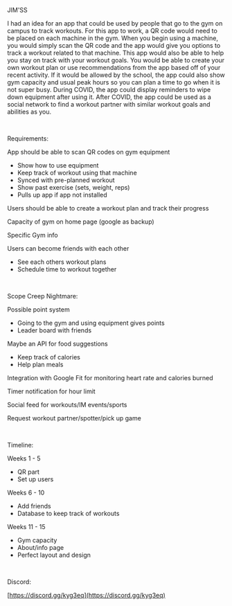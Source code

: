 JIM'SS

I had an idea for an app that could be used by people that go to the gym
on campus to track workouts. For this app to work, a QR code would need
to be placed on each machine in the gym. When you begin using a machine,
you would simply scan the QR code and the app would give you options to
track a workout related to that machine. This app would also be able to
help you stay on track with your workout goals. You would be able to
create your own workout plan or use recommendations from the app based
off of your recent activity. If it would be allowed by the school, the
app could also show gym capacity and usual peak hours so you can plan a
time to go when it is not super busy. During COVID, the app could
display reminders to wipe down equipment after using it. After COVID,
the app could be used as a social network to find a workout partner with
similar workout goals and abilities as you.

 

Requirements:

App should be able to scan QR codes on gym equipment

-   Show how to use equipment
-   Keep track of workout using that machine
-   Synced with pre-planned workout
-   Show past exercise (sets, weight, reps)
-   Pulls up app if app not installed

Users should be able to create a workout plan and track their progress

Capacity of gym on home page (google as backup)

Specific Gym info 

Users can become friends with each other

-   See each others workout plans
-   Schedule time to workout together

 

Scope Creep Nightmare:

Possible point system

-   Going to the gym and using equipment gives points
-   Leader board with friends

Maybe an API for food suggestions

-   Keep track of calories
-   Help plan meals

Integration with Google Fit for monitoring heart rate and calories
burned

Timer notification for hour limit

Social feed for workouts/IM events/sports

Request workout partner/spotter/pick up game

 

Timeline:

Weeks 1 - 5

-   QR part
-   Set up users

Weeks 6 - 10

-   Add friends
-   Database to keep track of workouts

Weeks 11 - 15

-   Gym capacity
-   About/info page
-   Perfect layout and design

 

Discord:

[https://discord.gg/kyg3eq](https://discord.gg/kyg3eq)

